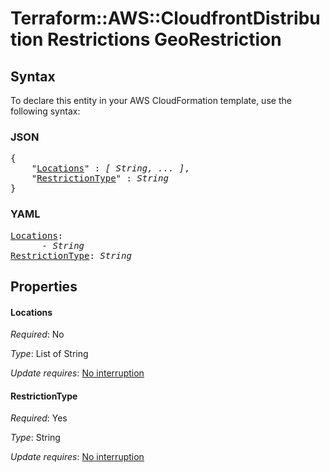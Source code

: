# Terraform::AWS::CloudfrontDistribution Restrictions GeoRestriction

## Syntax

To declare this entity in your AWS CloudFormation template, use the following syntax:

### JSON

<pre>
{
    "<a href="#locations" title="Locations">Locations</a>" : <i>[ String, ... ]</i>,
    "<a href="#restrictiontype" title="RestrictionType">RestrictionType</a>" : <i>String</i>
}
</pre>

### YAML

<pre>
<a href="#locations" title="Locations">Locations</a>: <i>
      - String</i>
<a href="#restrictiontype" title="RestrictionType">RestrictionType</a>: <i>String</i>
</pre>

## Properties

#### Locations

_Required_: No

_Type_: List of String

_Update requires_: [No interruption](https://docs.aws.amazon.com/AWSCloudFormation/latest/UserGuide/using-cfn-updating-stacks-update-behaviors.html#update-no-interrupt)

#### RestrictionType

_Required_: Yes

_Type_: String

_Update requires_: [No interruption](https://docs.aws.amazon.com/AWSCloudFormation/latest/UserGuide/using-cfn-updating-stacks-update-behaviors.html#update-no-interrupt)

